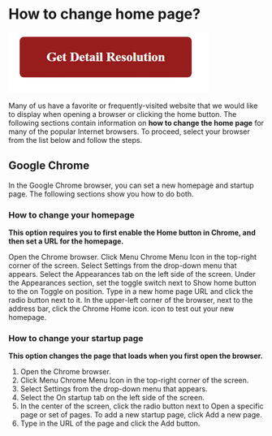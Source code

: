 # How to change home page?


[![how to change home page](red2.png)](https://icncomputer.com/how-to-change-home-page/)

Many of us have a favorite or frequently-visited website that we would like to display when opening a browser or clicking the home button. The following sections contain information on **how to change the home page** for many of the popular Internet browsers. To proceed, select your browser from the list below and follow the steps.

## Google Chrome

In the Google Chrome browser, you can set a new homepage and startup page. The following sections show you how to do both.

### How to change your homepage

**This option requires you to first enable the Home button in Chrome, and then set a URL for the homepage.**

Open the Chrome browser.
Click Menu Chrome Menu Icon in the top-right corner of the screen.
Select Settings from the drop-down menu that appears.
Select the Appearances tab on the left side of the screen.
Under the Appearances section, set the toggle switch next to Show home button to the on Toggle on position.
Type in a new home page URL and click the radio button next to it.
In the upper-left corner of the browser, next to the address bar, click the Chrome Home icon. icon to test out your new homepage.



### How to change your startup page

**This option changes the page that loads when you first open the browser.**


1. Open the Chrome browser.
2. Click Menu Chrome Menu Icon in the top-right corner of the screen.
3. Select Settings from the drop-down menu that appears.
4. Select the On startup tab on the left side of the screen.
5. In the center of the screen, click the radio button next to Open a specific page or set of pages. To add a new startup page, click Add a new page.
6. Type in the URL of the page and click the Add button.
